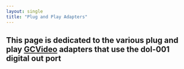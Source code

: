 ```yaml
---
layout: single
title: "Plug and Play Adapters"
---
```


## This page is dedicated to the various plug and play [GCVideo](/gcvideo) adapters that use the dol-001 digital out port